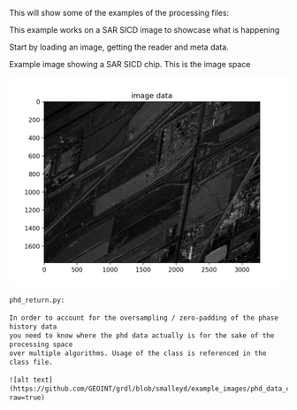 This will show some of the examples of the processing files:

This example works on a SAR SICD image to showcase what is happening

Start by loading an image, getting the reader and meta data.

Example image showing a SAR SICD chip. This is the image space 

![alt text](https://github.com/GEOINT/grdl/blob/main/example_images/image_chip.png?raw=true)

    phd_return.py:
    
    In order to account for the oversampling / zero-padding of the phase history data
    you need to know where the phd data actually is for the sake of the processing space
    over multiple algorithms. Usage of the class is referenced in the class file. 
    
    ![alt text](https://github.com/GEOINT/grdl/blob/smalleyd/example_images/phd_data_cut.png?raw=true)


